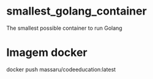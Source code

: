 # smallest_golang_container
The smallest possible container to run Golang

# Imagem docker
docker push massaru/codeeducation:latest

